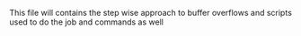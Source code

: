This file will contains the step wise approach to buffer overflows and scripts used to do the job and commands as well
